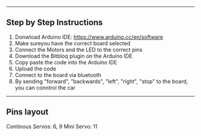 ------------------------------
  Step by Step Instructions
------------------------------
1. Donwload Arduino IDE: https://www.arduino.cc/en/software
2. Make sureyou have the correct board selected
3. Connect the Motors and the LED to the correct pins
4. Download the Bitbloq plugin on the Arduino IDE
5. Copy paste the code into the Arduino IDE
6. Upload the code
7. Connect to the board via bluetooth
8. By sending "forward", "backwards", "left", "right", "stop" to the board, you can conntrol the car

-------------------
Pins layout
-------------------
Continous Servos: 6, 9
Mini Servo: 11

